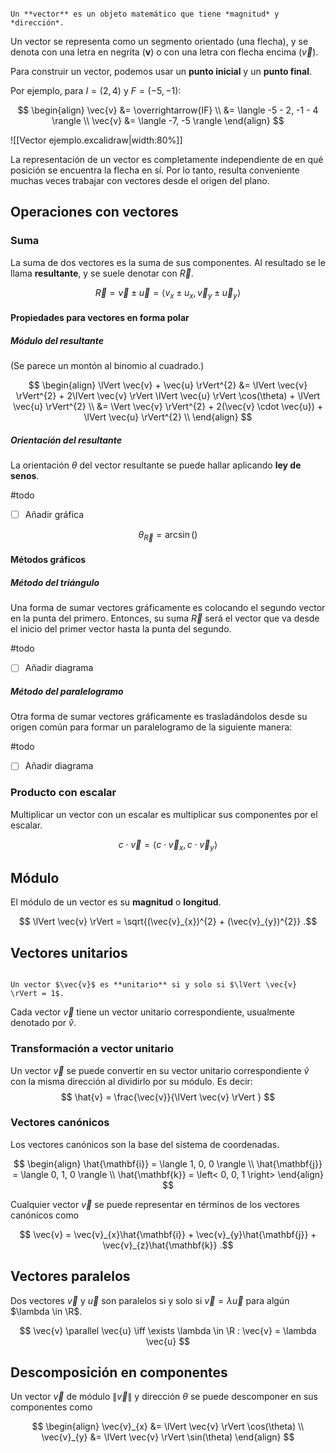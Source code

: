 ```ad-definition

Un **vector** es un objeto matemático que tiene *magnitud* y *dirección*.

```

Un vector se representa como un segmento orientado (una flecha), y se denota con una letra en negrita ($\mathbf{v}$) o con una letra con flecha encima ($\vec{v}$).

Para construir un vector, podemos usar un **punto inicial** y un **punto final**.

Por ejemplo, para $I = (2,4)$ y $F = (-5, -1)$:

$$
\begin{align}
\vec{v} &= \overrightarrow{IF} \\
 &= \langle -5 - 2, -1 - 4 \rangle \\
\vec{v} &= \langle -7, -5 \rangle
\end{align}
$$

![[Vector ejemplo.excalidraw|width:80%]]

La representación de un vector es completamente independiente de en qué posición se encuentra la flecha en sí. Por lo tanto, resulta conveniente muchas veces trabajar con vectores desde el origen del plano.

## Operaciones con vectores

### Suma

La suma de dos vectores es la suma de sus componentes. Al resultado se le llama **resultante**, y se suele denotar con $\vec{R}$.

$$
\vec{R} = \vec{v} \pm \vec{u} = \langle v_{x} \pm u_{x}, \vec{v}_{y} \pm \vec{u}_{y} \rangle
$$

#### Propiedades para vectores en forma polar

##### Módulo del resultante

(Se parece un montón al binomio al cuadrado.)

$$
\begin{align}
\lVert \vec{v} + \vec{u} \rVert^{2} &= \lVert \vec{v} \rVert^{2} + 2\lVert \vec{v} \rVert \lVert \vec{u} \rVert \cos(\theta) + \lVert \vec{u} \rVert^{2} \\
&= \Vert \vec{v} \rVert^{2} + 2(\vec{v} \cdot \vec{u}) + \lVert \vec{u} \rVert^{2} \\
\end{align}
$$

##### Orientación del resultante

La orientación $\theta$ del vector resultante se puede hallar aplicando **ley de senos**.

#todo
- [ ] Añadir gráfica

$$
\theta_{\vec{R}} = \arcsin()
$$

#### Métodos gráficos

##### Método del triángulo

Una forma de sumar vectores gráficamente es colocando el segundo vector en la punta del primero. Entonces, su suma $\vec{R}$ será el vector que va desde el inicio del primer vector hasta la punta del segundo.

#todo
- [ ] Añadir diagrama

##### Método del paralelogramo

Otra forma de sumar vectores gráficamente es trasladándolos desde su origen común para formar un paralelogramo de la siguiente manera:

#todo
- [ ] Añadir diagrama

### Producto con escalar

Multiplicar un vector con un escalar es multiplicar sus componentes por el escalar.

$$
c \cdot \vec{v} = \langle c \cdot \vec{v}_{x}, c \cdot \vec{v}_{y} \rangle 
$$

## Módulo

El módulo de un vector es su **magnitud** o **longitud**.

$$
\lVert \vec{v} \rVert = \sqrt{(\vec{v}_{x})^{2} + (\vec{v}_{y})^{2}}
.$$

## Vectores unitarios

```ad-definition

Un vector $\vec{v}$ es **unitario** si y solo si $\lVert \vec{v} \rVert = 1$.

```

Cada vector $\vec{v}$ tiene un vector unitario correspondiente, usualmente denotado por $\hat{v}$.

### Transformación a vector unitario

Un vector $\vec{v}$ se puede convertir en su vector unitario correspondiente $\hat{v}$ con la misma dirección al dividirlo por su módulo. Es decir:
$$
\hat{v} = \frac{\vec{v}}{\lVert \vec{v} \rVert }
$$

### Vectores canónicos

Los vectores canónicos son la base del sistema de coordenadas.

$$
\begin{align}
\hat{\mathbf{i}} = \langle 1, 0, 0 \rangle \\
\hat{\mathbf{j}} = \langle 0, 1, 0 \rangle \\
\hat{\mathbf{k}} = \left< 0, 0, 1 \right> 
\end{align}
$$

Cualquier vector $\vec{v}$ se puede representar en términos de los vectores canónicos como

$$
\vec{v} = \vec{v}_{x}\hat{\mathbf{i}} + \vec{v}_{y}\hat{\mathbf{j}} + \vec{v}_{z}\hat{\mathbf{k}}
.$$

## Vectores paralelos

Dos vectores $\vec{v}$ y $\vec{u}$ son paralelos si y solo si $\vec{v} = \lambda \vec{u}$ para algún $\lambda \in \R$.

$$
\vec{v} \parallel \vec{u} \iff \exists \lambda \in \R : \vec{v} = \lambda \vec{u}
$$

## Descomposición en componentes

Un vector $\vec{v}$ de módulo $\lVert \vec{v} \rVert$ y dirección $\theta$ se puede descomponer en sus componentes como

$$
\begin{align}
\vec{v}_{x} &= \lVert \vec{v} \rVert \cos(\theta) \\
\vec{v}_{y} &= \lVert \vec{v} \rVert \sin(\theta)
\end{align}
$$
